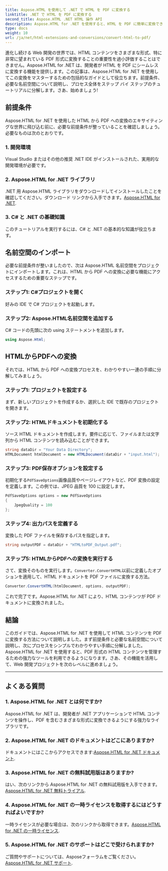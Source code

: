 ```yaml
---
title: Aspose.HTML を使用して .NET で HTML を PDF に変換する
linktitle: .NET で HTML を PDF に変換する
second_title: Aspose.HTML .NET HTML 操作 API
description: Aspose.HTML for .NET を使用すると、HTML を PDF に簡単に変換できます。ステップ バイ ステップ ガイドに従って、HTML から PDF への変換のパワーを解き放ちましょう。
type: docs
weight: 10
url: /ja/net/html-extensions-and-conversions/convert-html-to-pdf/
---
```


進化し続ける Web 開発の世界では、HTML コンテンツをさまざまな形式、特に非常に望まれている PDF 形式に変換することの重要性を過小評価することはできません。Aspose.HTML for .NET は、開発者が HTML を PDF にシームレスに変換する機能を提供します。この記事は、Aspose.HTML for .NET を使用してこの変換をマスターするための包括的なガイドとして役立ちます。前提条件、必要な名前空間について説明し、プロセス全体をステップ バイ ステップのチュートリアルに分解します。さあ、始めましょう!

## 前提条件

Aspose.HTML for .NET を使用した HTML から PDF への変換のエキサイティングな世界に飛び込む前に、必要な前提条件が整っていることを確認しましょう。必要なものは次のとおりです。

### 1. 開発環境

Visual Studio またはその他の推奨 .NET IDE がインストールされた、実用的な開発環境が必要です。

### 2. Aspose.HTML for .NET ライブラリ

.NET 用 Aspose.HTML ライブラリをダウンロードしてインストールしたことを確認してください。ダウンロード リンクから入手できます。[Aspose.HTML for .NET](https://releases.aspose.com/html/net/).

### 3. C# と .NET の基礎知識

このチュートリアルを実行するには、C# と .NET の基本的な知識が役立ちます。

## 名前空間のインポート

必要な前提条件が整いましたので、次は Aspose.HTML 名前空間をプロジェクトにインポートします。これは、HTML から PDF への変換に必要な機能にアクセスするための重要なステップです。

### ステップ1: C#プロジェクトを開く

好みの IDE で C# プロジェクトを起動します。

### ステップ2: Aspose.HTML名前空間を追加する

C# コードの先頭に次の using ステートメントを追加します。

```csharp
using Aspose.Html;
```

## HTMLからPDFへの変換

それでは、HTML から PDF への変換プロセスを、わかりやすい一連の手順に分解してみましょう。

### ステップ1: プロジェクトを設定する

まず、新しいプロジェクトを作成するか、選択した IDE で既存のプロジェクトを開きます。

### ステップ2: HTMLドキュメントを初期化する

ソース HTML ドキュメントを作成します。要件に応じて、ファイルまたは文字列から HTML コンテンツを読み込むことができます。

```csharp
string dataDir = "Your Data Directory";
HTMLDocument htmlDocument = new HTMLDocument(dataDir + "input.html");
```

### ステップ3: PDF保存オプションを設定する

初期化する`PdfSaveOptions`画像品質やページレイアウトなど、PDF 変換の設定を定義します。この例では、JPEG 品質を 100 に設定します。

```csharp
PdfSaveOptions options = new PdfSaveOptions
{
    JpegQuality = 100
};
```

### ステップ4: 出力パスを定義する

変換した PDF ファイルを保存するパスを指定します。

```csharp
string outputPDF = dataDir + "HTMLtoPDF_Output.pdf";
```

### ステップ5: HTMLからPDFへの変換を実行する

さて、変換そのものを実行します。`Converter.ConvertHTML`以前に定義したオプションを適用して、HTML ドキュメントを PDF ファイルに変換する方法。

```csharp
Converter.ConvertHTML(htmlDocument, options, outputPDF);
```

これで完了です。Aspose.HTML for .NET により、HTML コンテンツが PDF ドキュメントに変換されました。

## 結論

このガイドでは、Aspose.HTML for .NET を使用して HTML コンテンツを PDF に変換する方法について説明しました。まず前提条件と必要な名前空間について説明し、次にプロセスをシンプルでわかりやすい手順に分解しました。Aspose.HTML for .NET を使用すると、PDF 形式の HTML コンテンツを管理するための強力なツールを利用できるようになります。さあ、その機能を活用して、Web 開発プロジェクトを次のレベルに進めましょう。

---

## よくある質問

### 1. Aspose.HTML for .NET とは何ですか?

Aspose.HTML for .NET は、開発者が .NET アプリケーションで HTML コンテンツを操作し、PDF を含むさまざまな形式に変換できるようにする強力なライブラリです。

### 2. Aspose.HTML for .NET のドキュメントはどこにありますか?

ドキュメントにはここからアクセスできます:[Aspose.HTML for .NET ドキュメント](https://reference.aspose.com/html/net/).

### 3. Aspose.HTML for .NET の無料試用版はありますか?

はい、次のリンクから Aspose.HTML for .NET の無料試用版を入手できます。[Aspose.HTML for .NET 無料トライアル](https://releases.aspose.com/).

### 4. Aspose.HTML for .NET の一時ライセンスを取得するにはどうすればよいですか?

一時ライセンスが必要な場合は、次のリンクから取得できます。[Aspose.HTML for .NET の一時ライセンス](https://purchase.aspose.com/temporary-license/).

### 5. Aspose.HTML for .NET のサポートはどこで受けられますか?

ご質問やサポートについては、Asposeフォーラムをご覧ください。[Aspose.HTML for .NET サポート](https://forum.aspose.com/).